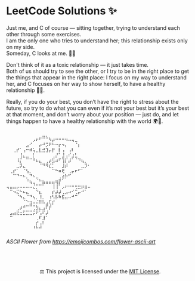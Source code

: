 # LeetCode Solutions ✨

Just me, and C of course — sitting together, trying to understand each other through some exercises.  
I am the only one who tries to understand her; this relationship exists only on my side.  
Someday, C looks at me. 🚀💡

Don't think of it as a toxic relationship — it just takes time.  
Both of us should try to see the other, or I try to be in the right place to get the things that appear in the right place: I focus on my way to understand her, and C focuses on her way to show herself, to have a healthy relationship 🌱✨.

Really, if you do your best, you don’t have the right to stress about the future, so try to do what you can even if it’s not your best but it’s your best at that moment, and don’t worry about your position — just do, and let things happen to have a healthy relationship with the world 🌍💫.

```text
⠀⠀⠀⠀⠀⠀⠀⠀⠀⠀⠀⣀⡀⠀⠀⠀⠀⠀⠀⠀⠀⠀⠀⠀⠀⠀
⠀⠀⠀⠀⠀⠀⠀⠀⡠⠖⠋⠉⠉⠳⡴⠒⠒⠒⠲⠤⢤⣀⠀⠀⠀⠀
⠀⠀⠀⠀⠀⠀⣠⠊⠀⠀⡴⠚⡩⠟⠓⠒⡖⠲⡄⠀⠀⠈⡆⠀⠀⠀
⠀⠀⢀⡞⠁⢠⠒⠾⢥⣀⣇⣚⣹⡤⡟⠀⡇⢠⠀⢠⠇⠀⠀⠀⠀⠀
⠀⠀⠀⠀⢸⣄⣀⠀⡇⠀⠀⠀⠀⠀⢀⡜⠁⣸⢠⠎⣰⣃⠀⠀⠀⠀
⠀⠀⠀⠸⡍⠀⠉⠉⠛⠦⣄⠀⢀⡴⣫⠴⠋⢹⡏⡼⠁⠈⠙⢦⡀⠀
⠀⠀⠀⣀⡽⣄⠀⠀⠀⠀⠈⠙⠻⣎⡁⠀⠀⣸⡾⠀⠀⠀⠀⣀⡹⠂
⠀⢀⡞⠁⠀⠈⢣⡀⠀⠀⠀⠀⠀⠀⠉⠓⠶⢟⠀⢀⡤⠖⠋⠁⠀⠀
⠀⠀⠉⠙⠒⠦⡀⠙⠦⣀⠀⠀⠀⠀⠀⠀⢀⣴⡷⠋⠀⠀⠀⠀⠀⠀
⠀⠀⠀⠀⠀⠀⠘⢦⣀⠈⠓⣦⣤⣤⣤⢶⡟⠁⠀⠀⠀⠀⠀⠀⠀⠀
⢤⣤⣤⡤⠤⠤⠤⠤⣌⡉⠉⠁⠀⠀⢸⢸⠁⡠⠖⠒⠒⢒⣒⡶⣶⠤
⠀⠉⠲⣍⠓⠦⣄⠀⠀⠙⣆⠀⠀⠀⡞⡼⡼⢀⣠⠴⠊⢉⡤⠚⠁⠀
⠀⠀⠀⠈⠳⣄⠈⠙⢦⡀⢸⡀⠀⢰⢣⡧⠷⣯⣤⠤⠚⠉⠀⠀⠀⠀
⠀⠀⠀⠀⠀⠈⠑⣲⠤⠬⠿⠧⣠⢏⡞⠀⠀⠀⠀⠀⠀⠀⠀⠀⠀⠀
⠀⠀⠀⢀⡴⠚⠉⠉⢉⣳⣄⣠⠏⡞⠀⠀⠀⠀⠀⠀⠀⠀⠀⠀⠀⠀
⠀⣠⣴⣟⣒⣋⣉⣉⡭⠟⢡⠏⡼⠀⠀⠀⠀⠀⠀⠀⠀⠀⠀⠀⠀⠀
⠀⠉⠀⠀⠀⠀⠀⠀⠀⢀⠏⣸⠁⠀⠀⠀⠀⠀⠀⠀⠀⠀⠀⠀⠀⠀
⠀⠀⠀⠀⠀⠀⠀⠀⠀⡞⢠⠇⠀⠀⠀⠀⠀⠀⠀⠀⠀⠀⠀⠀⠀⠀
⠀⠀⠀⠀⠀⠀⠀⠀⠘⠓⠚⠀⠀⠀⠀⠀⠀⠀⠀⠀⠀⠀⠀⠀⠀⠀
```

###### ASCII Flower from https://emojicombos.com/flower-ascii-art

<br>

<p align="center">
  ⚖️ This project is licensed under the <a href="./LICENSE">MIT License</a>.
</p>

